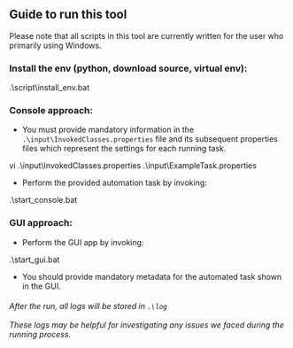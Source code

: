 ## **Guide to run this tool** 

Please note that all scripts in this tool are currently written for the user who primarily using Windows.

### Install the env (python, download source, virtual env):
.\script\install_env.bat

### Console approach: 
- You must provide mandatory information in the `.\input\InvokedClasses.properties` file and its subsequent properties files which represent the settings for each running task.

vi .\input\InvokedClasses.properties .\input\ExampleTask.properties

- Perform the provided automation task by invoking:

.\start_console.bat

### GUI approach:
- Perform the GUI app by invoking:

.\start_gui.bat

- You should provide mandatory metadata for the automated task shown in the GUI.

###### After the run, all logs will be stored in `.\log` <br><br> These logs may be helpful for investigating any issues we faced during the running process.


